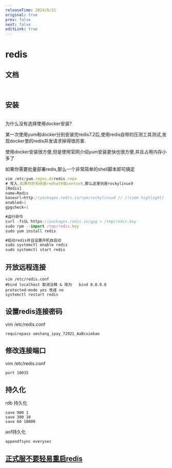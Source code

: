 ```yaml
---
releaseTime: 2024/8/21
original: true
prev: false
next: false
editLink: true
---
```

# redis
<style src="/.vitepress/theme/style/nav.css"></style>


## 文档
<script setup>
const DATA=[
    {
        title: '',
        items: [
            {
                icon: '/icons/redis.png',
                title: '官方文档',
                desc: '以更快的速度、内存和准确性构建 AI 应用程序',
                link: 'https://redis.io/docs/latest/'
            },
            {
                icon: 'https://wiki.echo.cool/resources/assets/logo.png',
                title: '代码酷',
                desc: '免费好用的编程语言框架教程网站，学习编程就上代码酷！',
                link: 'https://www.echo.cool/docs/middleware/redis'
            },
        ]
    },
]
</script>

<MNavLinks v-for="{title, items} in DATA" :title="title" :items="items"/>
<br>

## 安装
<br>
<sapn class="marker-evy">为什么没有选择使用docker安装?</sapn>

某一次使用yum和docker分别安装完redis7.2后,使用redis自带的压测工具测试,发现docker里的redis并发请求掉得很厉害.

使用docker安装很方便,但是使用官网介绍yum安装更快也很方便,并且占用内存小多了

如果你需要批量部署redis,那么一个非常简单的shell脚本即可搞定

````ts
vim /etc/yum.repos.d/redis.repo
# 写入.如果你的系统是redhat9或centos9,那么这里则是rockylinux9
[Redis]
name=Redis
baseurl=http://packages.redis.io/rpm/rockylinux8 // [!code highlight]
enabled=1
gpgcheck=1

#运行命令
curl -fsSL https://packages.redis.io/gpg > /tmp/redis.key
sudo rpm --import /tmp/redis.key
sudo yum install redis

#启动redis并且设置开机自启动
sudo systemctl enable redis
sudo systemctl start redis
````


## 开放远程连接
````
vim /etc/redis.conf
#bind localhost 取消注释 & 改为   bind 0.0.0.0
protected-mode yes 改成 no
systemctl restart redis
````

## 设置redis连接密码
vim /etc/redis.conf
````
requirepass xmshang_ipay_72921_AaBcxiebao
````

## 修改连接端口
vim /etc/redis.conf
````
port 10035
````

## 持久化
rdb 持久化
````
save 900 1
save 300 10
save 60 10000
````
aof持久化
````
appendfsync everysec
````

## [正式服不要轻易重启redis](https://blog.csdn.net/weixin_42350212/article/details/115395276)